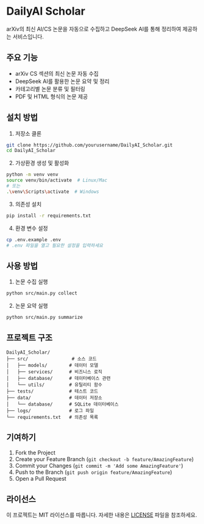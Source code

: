# DailyAI Scholar

arXiv의 최신 AI/CS 논문을 자동으로 수집하고 DeepSeek AI를 통해 정리하여 제공하는 서비스입니다.

## 주요 기능

- arXiv CS 섹션의 최신 논문 자동 수집
- DeepSeek AI를 활용한 논문 요약 및 정리
- 카테고리별 논문 분류 및 필터링
- PDF 및 HTML 형식의 논문 제공

## 설치 방법

1. 저장소 클론
```bash
git clone https://github.com/yourusername/DailyAI_Scholar.git
cd DailyAI_Scholar
```

2. 가상환경 생성 및 활성화
```bash
python -m venv venv
source venv/bin/activate  # Linux/Mac
# 또는
.\venv\Scripts\activate  # Windows
```

3. 의존성 설치
```bash
pip install -r requirements.txt
```

4. 환경 변수 설정
```bash
cp .env.example .env
# .env 파일을 열고 필요한 설정을 입력하세요
```

## 사용 방법

1. 논문 수집 실행
```bash
python src/main.py collect
```

2. 논문 요약 실행
```bash
python src/main.py summarize
```

## 프로젝트 구조

```
DailyAI_Scholar/
├── src/                # 소스 코드
│   ├── models/        # 데이터 모델
│   ├── services/      # 비즈니스 로직
│   ├── database/      # 데이터베이스 관련
│   └── utils/         # 유틸리티 함수
├── tests/             # 테스트 코드
├── data/              # 데이터 저장소
│   └── database/      # SQLite 데이터베이스
├── logs/              # 로그 파일
└── requirements.txt   # 의존성 목록
```

## 기여하기

1. Fork the Project
2. Create your Feature Branch (`git checkout -b feature/AmazingFeature`)
3. Commit your Changes (`git commit -m 'Add some AmazingFeature'`)
4. Push to the Branch (`git push origin feature/AmazingFeature`)
5. Open a Pull Request

## 라이선스

이 프로젝트는 MIT 라이선스를 따릅니다. 자세한 내용은 [LICENSE](LICENSE) 파일을 참조하세요. 